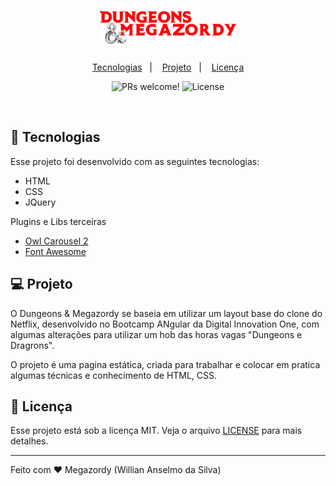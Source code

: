<h1 align="center">
  <img alt="Dungeons & Megazordy" title="Dungeons & Megazordy" src="/img/logo.png" width="220px" />
</h1>

<p align="center">
  <a href="#-tecnologias">Tecnologias</a>&nbsp;&nbsp;&nbsp;|&nbsp;&nbsp;&nbsp;
  <a href="#-projeto">Projeto</a>&nbsp;&nbsp;&nbsp;|&nbsp;&nbsp;&nbsp;
  <!-- <a href="#-layout">Layout</a>&nbsp;&nbsp;&nbsp;|&nbsp;&nbsp;&nbsp; -->
  <a href="#memo-licença">Licença</a>
</p>

<p align="center">
 <img src="https://img.shields.io/static/v1?label=PRs&message=welcome&color=49AA26&labelColor=000000" alt="PRs welcome!" />

  <img alt="License" src="https://img.shields.io/static/v1?label=license&message=MIT&color=49AA26&labelColor=000000">
</p>

<br>

<!-- <p align="center">
  <img alt="Rocket.Q" src="/public/images/rocketq-layout.png" width="100%">
</p> -->

## 🚀 Tecnologias

Esse projeto foi desenvolvido com as seguintes tecnologias:

- HTML
- CSS
- JQuery


Plugins e Libs terceiras

- <a href="https://owlcarousel2.github.io/OwlCarousel2/" target="_blanc">Owl Carousel 2</a>
- <a href="https://fontawesome.com/" target="_blanc">Font Awesome</a>


## 💻 Projeto

O Dungeons & Megazordy se baseia em utilizar um layout base do clone do Netflix,
desenvolvido no Bootcamp ANgular da Digital Innovation One, com algumas alterações
para utilizar um hob das horas vagas "Dungeons e Dragrons".

O projeto é uma pagina estática, criada para trabalhar e colocar em pratica algumas técnicas e conhecimento de HTML, CSS.

<!-- ## 🔖 Layout

Você pode visualizar o layout do projeto através [desse link](https://www.figma.com/file/vp3iFfd1ohCbHyDX9jCiQi/Roquet.q). É necessário ter conta no [Figma](https://figma.com) para acessá-lo. -->

## :memo: Licença

Esse projeto está sob a licença MIT. Veja o arquivo [LICENSE](.github/LICENSE.md) para mais detalhes.

---

Feito com ♥ Megazordy (Willian Anselmo da Silva)
